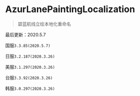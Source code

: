 # AzurLanePaintingLocalization
> 碧蓝航线立绘本地化重命名

最后更新：2020.5.7

国服`3.3.85(2020.5.7)`

日服`3.2.187(2020.3.26)`

美服`3.1.297(2020.3.26)`

台服`3.3.92(2020.3.26)`

韩服`3.0.297(2020.3.26)`